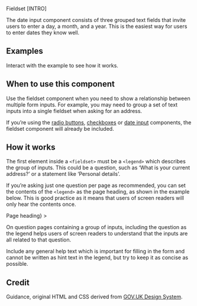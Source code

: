 Fieldset
[INTRO]

<P styleSize="large">
    The date input component consists of three grouped text fields that invite users to enter a day, a month, and a year.  This is the easiest way for users to enter dates they know well.
</P>

## Examples

Interact with the example to see how it works.

<ExampleContainer>
    <Example title="Example: Fieldset address">
        <FieldsetBlock
            id="addressId"            
            legend="Legend"
        >
        </FieldsetBlock>
    </Example>
</ExampleContainer>

## When to use this component

Use the fieldset component when you need to show a relationship between multiple form inputs. For example, you may need to group a set of text inputs into a single fieldset when asking for an address.

If you’re using the [radio buttons](./Radios), [checkboxes](./Checkboxes) or [date input](./Date) components, the fieldset component will already be included.

## How it works

The first element inside a `<fieldset>` must be a `<legend>` which describes the group of inputs. This could be a question, such as ‘What is your current address?’ or a statement like ‘Personal details’.

If you’re asking just one question per page as recommended, you can set the contents of the `<legend>` as the page heading, as shown in the example below. This is good practice as it means that users of screen readers will only hear the contents once.

<ExampleContainer>
    <Example title="Example: Fieldset address as page heading">
        <FieldsetBlock
            id="addressId"            
            legend={<H1 styleSize="large">Page heading</H1>}
        >
        </FieldsetBlock>
    </Example>
</ExampleContainer>

On question pages containing a group of inputs, including the question as the legend helps users of screen readers to understand that the inputs are all related to that question.

Include any general help text which is important for filling in the form and cannot be written as hint text in the legend, but try to keep it as concise as possible.

## Credit

Guidance, original HTML and CSS derived from [GOV.UK Design System](https://github.com/alphagov/govuk-frontend).
